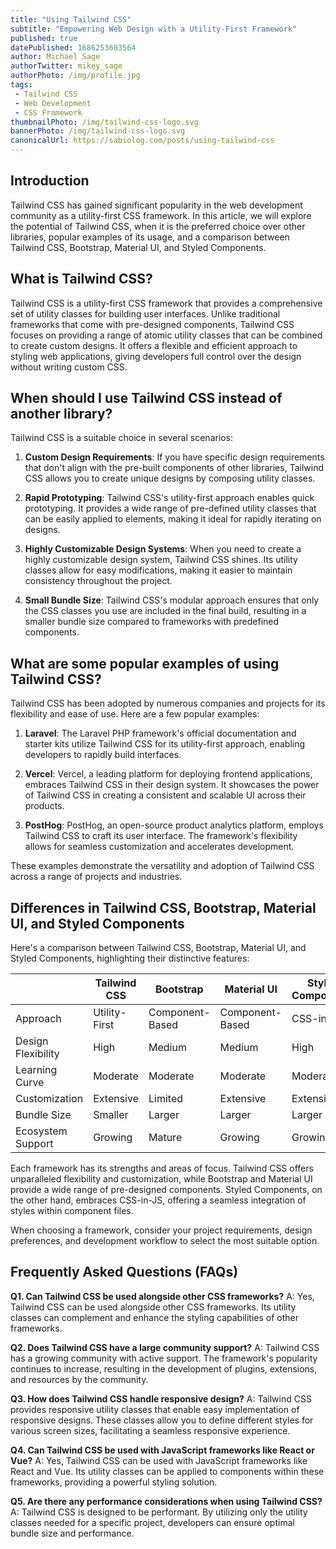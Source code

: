 ```yaml
---
title: "Using Tailwind CSS"
subtitle: "Empowering Web Design with a Utility-First Framework"
published: true
datePublished: 1686253603564
author: Michael Sage
authorTwitter: mikey_sage
authorPhoto: /img/profile.jpg
tags: 
 - Tailwind CSS
 - Web Development
 - CSS Framework
thumbnailPhoto: /img/tailwind-css-logo.svg
bannerPhoto: /img/tailwind-css-logo.svg
canonicalUrl: https://sabiolog.com/posts/using-tailwind-css
---
```


## Introduction

Tailwind CSS has gained significant popularity in the web development community as a utility-first CSS framework. In this article, we will explore the potential of Tailwind CSS, when it is the preferred choice over other libraries, popular examples of its usage, and a comparison between Tailwind CSS, Bootstrap, Material UI, and Styled Components.

## What is Tailwind CSS?

Tailwind CSS is a utility-first CSS framework that provides a comprehensive set of utility classes for building user interfaces. Unlike traditional frameworks that come with pre-designed components, Tailwind CSS focuses on providing a range of atomic utility classes that can be combined to create custom designs. It offers a flexible and efficient approach to styling web applications, giving developers full control over the design without writing custom CSS.

## When should I use Tailwind CSS instead of another library?

Tailwind CSS is a suitable choice in several scenarios:

1. **Custom Design Requirements**: If you have specific design requirements that don't align with the pre-built components of other libraries, Tailwind CSS allows you to create unique designs by composing utility classes.

2. **Rapid Prototyping**: Tailwind CSS's utility-first approach enables quick prototyping. It provides a wide range of pre-defined utility classes that can be easily applied to elements, making it ideal for rapidly iterating on designs.

3. **Highly Customizable Design Systems**: When you need to create a highly customizable design system, Tailwind CSS shines. Its utility classes allow for easy modifications, making it easier to maintain consistency throughout the project.

4. **Small Bundle Size**: Tailwind CSS's modular approach ensures that only the CSS classes you use are included in the final build, resulting in a smaller bundle size compared to frameworks with predefined components.

## What are some popular examples of using Tailwind CSS?

Tailwind CSS has been adopted by numerous companies and projects for its flexibility and ease of use. Here are a few popular examples:

1. **Laravel**: The Laravel PHP framework's official documentation and starter kits utilize Tailwind CSS for its utility-first approach, enabling developers to rapidly build interfaces.

2. **Vercel**: Vercel, a leading platform for deploying frontend applications, embraces Tailwind CSS in their design system. It showcases the power of Tailwind CSS in creating a consistent and scalable UI across their products.

3. **PostHog**: PostHog, an open-source product analytics platform, employs Tailwind CSS to craft its user interface. The framework's flexibility allows for seamless customization and accelerates development.

These examples demonstrate the versatility and adoption of Tailwind CSS across a range of projects and industries.

## Differences in Tailwind CSS, Bootstrap, Material UI, and Styled Components

Here's a comparison between Tailwind CSS, Bootstrap, Material UI, and Styled Components, highlighting their distinctive features:

|              | Tailwind CSS                 | Bootstrap                    | Material UI                  | Styled Components            |
| --------------------- | ---------------------------- | ---------------------------- | ---------------------------- | ---------------------------- |
| Approach              | Utility-First                | Component-Based              | Component-Based              | CSS-in-JS                    |
| Design Flexibility    | High                         | Medium                       | Medium                       | High                         |
| Learning Curve        | Moderate                     | Moderate                     | Moderate                     | Moderate                     |
| Customization         | Extensive                    | Limited                      | Extensive                    | Extensive                    |
| Bundle Size           | Smaller                      | Larger                       | Larger                       | Larger                       |
| Ecosystem Support     | Growing                      | Mature                       | Growing                      | Growing                      |

Each framework has its strengths and areas of focus. Tailwind CSS offers unparalleled flexibility and customization, while Bootstrap and Material UI provide a wide range of pre-designed components. Styled Components, on the other hand, embraces CSS-in-JS, offering a seamless integration of styles within component files.

When choosing a framework, consider your project requirements, design preferences, and development workflow to select the most suitable option.

## Frequently Asked Questions (FAQs)

**Q1. Can Tailwind CSS be used alongside other CSS frameworks?**
A: Yes, Tailwind CSS can be used alongside other CSS frameworks. Its utility classes can complement and enhance the styling capabilities of other frameworks.

**Q2. Does Tailwind CSS have a large community support?**
A: Tailwind CSS has a growing community with active support. The framework's popularity continues to increase, resulting in the development of plugins, extensions, and resources by the community.

**Q3. How does Tailwind CSS handle responsive design?**
A: Tailwind CSS provides responsive utility classes that enable easy implementation of responsive designs. These classes allow you to define different styles for various screen sizes, facilitating a seamless responsive experience.

**Q4. Can Tailwind CSS be used with JavaScript frameworks like React or Vue?**
A: Yes, Tailwind CSS can be used with JavaScript frameworks like React and Vue. Its utility classes can be applied to components within these frameworks, providing a powerful styling solution.

**Q5. Are there any performance considerations when using Tailwind CSS?**
A: Tailwind CSS is designed to be performant. By utilizing only the utility classes needed for a specific project, developers can ensure optimal bundle size and performance.




